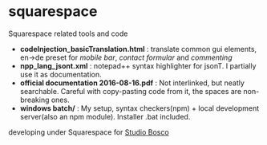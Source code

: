 # squarespace


Squarespace related tools and code

- **codeInjection_basicTranslation.html** : translate common gui elements, en->de preset for *mobile bar*, *contact formular* and *commenting*
- **npp_lang_jsont.xml** : notepad++ syntax highlighter for jsonT. I partially use it as documentation.
- **official documentation 2016-08-16.pdf** : Not interlinked, but neatly searchable. Careful with copy-pasting code from it, the spaces are non-breaking ones.
- **windows batch/** : My setup, syntax checkers(npm) + local development server(also an npm module). Installer .bat included.

developing under Squarespace for [Studio Bosco](studiobosco.de)